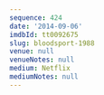 ```yaml
---
sequence: 424
date: '2014-09-06'
imdbId: tt0092675
slug: bloodsport-1988
venue: null
venueNotes: null
medium: Netflix
mediumNotes: null
---
```


